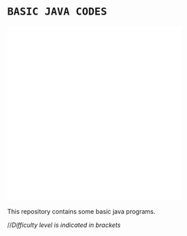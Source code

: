 # `BASIC JAVA CODES` 

<p>
    <a href="https://www.java.com/en/">
        <img src="https://github.com/jeswinpeter/HTML-CSS/blob/main/IMAGES/Java%20gif.gif">
    </a>
</p>

This repository contains some basic java programs.


//_Difficulty level is indicated in brackets_ 
